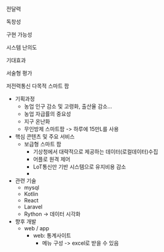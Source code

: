 전달력

독창성

구현 가능성

시스템 난의도

기대효과

서술형 평가

저전력통신 다목적 스마트 팜

* 기획과정
  - 농업 인구 감소 및 고령화, 출산율 감소... 
  - 농업 자급률의 중요성
  - 지구 온난화
  - 무인방제 스마트팜 -> 하루에 15만L를 사용
* 핵심 콘텐츠 및 주요 서비스
  - 보급형 스마트 팜
    - 기상청에서 대략적으로 제공하는 데이터(로컬데이터)수집
    - 어플로 원격 제어
    - LoT통신만 기반 시스템으로 유지비용 감소
    - 
* 관련 기술
  - mysql
  - Kotlin
  - React
  - Laravel
  - Rython -> 데이터 시각화
* 향후 개발
  - web / app
    - web: 통계사이트
      - 메뉴 구성 -> excel로 받을 수 있음
